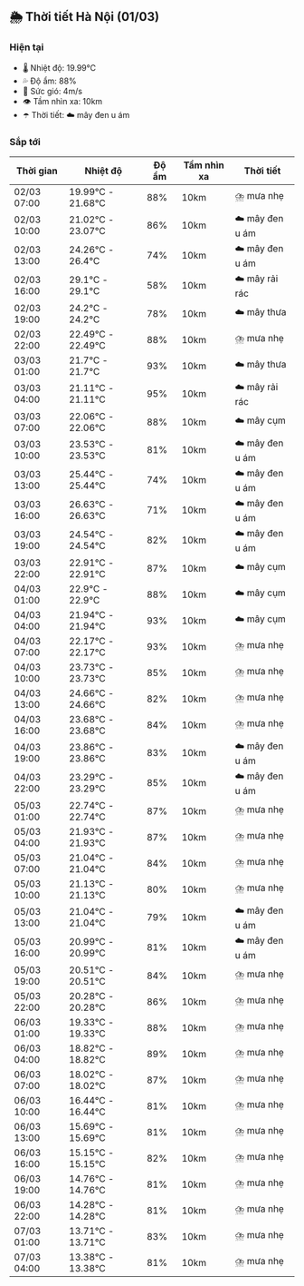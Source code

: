 ## 🌦️ Thời tiết Hà Nội (01/03)

### Hiện tại

- 🌡️ Nhiệt độ: 19.99℃
- 💦 Độ ẩm: 88%
- 💨 Sức gió: 4m/s
- 👁️ Tầm nhìn xa: 10km
- ☂️ Thời tiết: ☁️ mây đen u ám

### Sắp tới

| Thời gian | Nhiệt độ | Độ ẩm | Tầm nhìn xa | Thời tiết |
| --- | --- | --- | --- | --- |
| 02/03 07:00 | 19.99℃ - 21.68℃ | 88% | 10km | ⛈️ mưa nhẹ |
| 02/03 10:00 | 21.02℃ - 23.07℃ | 86% | 10km | ☁️ mây đen u ám |
| 02/03 13:00 | 24.26℃ - 26.4℃ | 74% | 10km | ☁️ mây đen u ám |
| 02/03 16:00 | 29.1℃ - 29.1℃ | 58% | 10km | ☁️ mây rải rác |
| 02/03 19:00 | 24.2℃ - 24.2℃ | 78% | 10km | ☁️ mây thưa |
| 02/03 22:00 | 22.49℃ - 22.49℃ | 88% | 10km | ⛈️ mưa nhẹ |
| 03/03 01:00 | 21.7℃ - 21.7℃ | 93% | 10km | ☁️ mây thưa |
| 03/03 04:00 | 21.11℃ - 21.11℃ | 95% | 10km | ☁️ mây rải rác |
| 03/03 07:00 | 22.06℃ - 22.06℃ | 88% | 10km | ☁️ mây cụm |
| 03/03 10:00 | 23.53℃ - 23.53℃ | 81% | 10km | ☁️ mây đen u ám |
| 03/03 13:00 | 25.44℃ - 25.44℃ | 74% | 10km | ☁️ mây đen u ám |
| 03/03 16:00 | 26.63℃ - 26.63℃ | 71% | 10km | ☁️ mây đen u ám |
| 03/03 19:00 | 24.54℃ - 24.54℃ | 82% | 10km | ☁️ mây đen u ám |
| 03/03 22:00 | 22.91℃ - 22.91℃ | 87% | 10km | ☁️ mây cụm |
| 04/03 01:00 | 22.9℃ - 22.9℃ | 88% | 10km | ☁️ mây cụm |
| 04/03 04:00 | 21.94℃ - 21.94℃ | 93% | 10km | ☁️ mây cụm |
| 04/03 07:00 | 22.17℃ - 22.17℃ | 93% | 10km | ⛈️ mưa nhẹ |
| 04/03 10:00 | 23.73℃ - 23.73℃ | 85% | 10km | ⛈️ mưa nhẹ |
| 04/03 13:00 | 24.66℃ - 24.66℃ | 82% | 10km | ⛈️ mưa nhẹ |
| 04/03 16:00 | 23.68℃ - 23.68℃ | 84% | 10km | ⛈️ mưa nhẹ |
| 04/03 19:00 | 23.86℃ - 23.86℃ | 83% | 10km | ☁️ mây đen u ám |
| 04/03 22:00 | 23.29℃ - 23.29℃ | 85% | 10km | ☁️ mây đen u ám |
| 05/03 01:00 | 22.74℃ - 22.74℃ | 87% | 10km | ⛈️ mưa nhẹ |
| 05/03 04:00 | 21.93℃ - 21.93℃ | 87% | 10km | ⛈️ mưa nhẹ |
| 05/03 07:00 | 21.04℃ - 21.04℃ | 84% | 10km | ⛈️ mưa nhẹ |
| 05/03 10:00 | 21.13℃ - 21.13℃ | 80% | 10km | ⛈️ mưa nhẹ |
| 05/03 13:00 | 21.04℃ - 21.04℃ | 79% | 10km | ☁️ mây đen u ám |
| 05/03 16:00 | 20.99℃ - 20.99℃ | 81% | 10km | ☁️ mây đen u ám |
| 05/03 19:00 | 20.51℃ - 20.51℃ | 84% | 10km | ⛈️ mưa nhẹ |
| 05/03 22:00 | 20.28℃ - 20.28℃ | 86% | 10km | ⛈️ mưa nhẹ |
| 06/03 01:00 | 19.33℃ - 19.33℃ | 88% | 10km | ⛈️ mưa nhẹ |
| 06/03 04:00 | 18.82℃ - 18.82℃ | 89% | 10km | ⛈️ mưa nhẹ |
| 06/03 07:00 | 18.02℃ - 18.02℃ | 87% | 10km | ⛈️ mưa nhẹ |
| 06/03 10:00 | 16.44℃ - 16.44℃ | 81% | 10km | ⛈️ mưa nhẹ |
| 06/03 13:00 | 15.69℃ - 15.69℃ | 81% | 10km | ⛈️ mưa nhẹ |
| 06/03 16:00 | 15.15℃ - 15.15℃ | 82% | 10km | ⛈️ mưa nhẹ |
| 06/03 19:00 | 14.76℃ - 14.76℃ | 81% | 10km | ⛈️ mưa nhẹ |
| 06/03 22:00 | 14.28℃ - 14.28℃ | 81% | 10km | ⛈️ mưa nhẹ |
| 07/03 01:00 | 13.71℃ - 13.71℃ | 83% | 10km | ⛈️ mưa nhẹ |
| 07/03 04:00 | 13.38℃ - 13.38℃ | 81% | 10km | ⛈️ mưa nhẹ |
